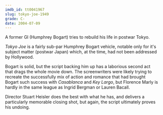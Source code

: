 ```yaml
---
imdb_id: tt0041967
slug: tokyo-joe-1949
grade: C-
date: 2004-07-09
---
```


A former GI (Humphrey Bogart) tries to rebuild his life in postwar Tokyo.

_Tokyo Joe_ is a fairly sub-par Humphrey Bogart vehicle, notable only for it's subject matter (postwar Japan) which, at the time, had not been addressed by Hollywood.

Bogart is solid, but the script backing him up has a laborious second act that drags the whole movie down. The screenwriters were likely trying to recreate the successfully mix of action and romance that had brought Bogart such success with <span data-imdb-id="tt0034583">_Casablanca_</span> and <span data-imdb-id="tt0040506">_Key Largo_</span>, but Florence Marly is hardly in the same league as Ingrid Bergman or Lauren Bacall.

Director Stuart Heisler does the best with what he has, and delivers a particularly memorable closing shot, but again, the script ultimately proves his undoing.
